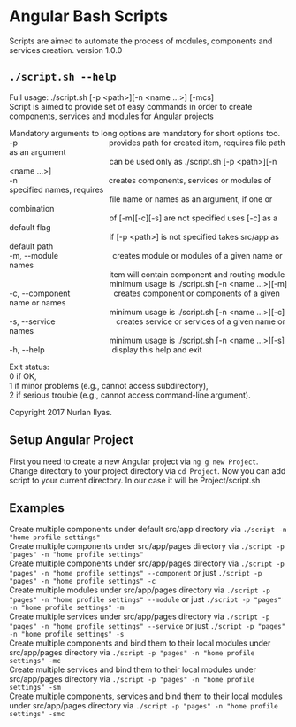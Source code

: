 # Angular Bash Scripts

Scripts are aimed to automate the process of modules, components and services creation. version 1.0.0

## `./script.sh --help`
Full usage: ./script.sh [-p \<path>\][-n \<name ...>\] [-mcs\]  
Script is aimed to provide set of easy commands in order to create components,
services and modules for Angular projects 

Mandatory arguments to long options are mandatory for short options too.  
  -p
  &nbsp;&nbsp;&nbsp;&nbsp;&nbsp;&nbsp;&nbsp;&nbsp;&nbsp;&nbsp;&nbsp;&nbsp;&nbsp;&nbsp;&nbsp;&nbsp;&nbsp;&nbsp;&nbsp;&nbsp;&nbsp;&nbsp;&nbsp;&nbsp;&nbsp;&nbsp;&nbsp;&nbsp;&nbsp;&nbsp;&nbsp;&nbsp;&nbsp;&nbsp;&nbsp;&nbsp;&nbsp;&nbsp;&nbsp;&nbsp;
  provides path for created item, requires file path as an argument   
  &nbsp;&nbsp;&nbsp;&nbsp;&nbsp;&nbsp;&nbsp;&nbsp;&nbsp;&nbsp;&nbsp;&nbsp;&nbsp;&nbsp;&nbsp;&nbsp;&nbsp;&nbsp;&nbsp;&nbsp;&nbsp;&nbsp;&nbsp;&nbsp;&nbsp;&nbsp;&nbsp;&nbsp;&nbsp;&nbsp;&nbsp;&nbsp;&nbsp;&nbsp;&nbsp;&nbsp;&nbsp;&nbsp;&nbsp;&nbsp;&nbsp;&nbsp;&nbsp;&nbsp;&nbsp;
  can be used only as ./script.sh [-p \<path>\][-n \<name ...>\]    
  -n
  &nbsp;&nbsp;&nbsp;&nbsp;&nbsp;&nbsp;&nbsp;&nbsp;&nbsp;&nbsp;&nbsp;&nbsp;&nbsp;&nbsp;&nbsp;&nbsp;&nbsp;&nbsp;&nbsp;&nbsp;&nbsp;&nbsp;&nbsp;&nbsp;&nbsp;&nbsp;&nbsp;&nbsp;&nbsp;&nbsp;&nbsp;&nbsp;&nbsp;&nbsp;&nbsp;&nbsp;&nbsp;&nbsp;&nbsp;&nbsp;
  creates components, services or modules of specified names, requires    
                             &nbsp;&nbsp;&nbsp;&nbsp;&nbsp;&nbsp;&nbsp;&nbsp;&nbsp;&nbsp;&nbsp;&nbsp;&nbsp;&nbsp;&nbsp;&nbsp;&nbsp;&nbsp;&nbsp;&nbsp;&nbsp;&nbsp;&nbsp;&nbsp;&nbsp;&nbsp;&nbsp;&nbsp;&nbsp;&nbsp;&nbsp;&nbsp;&nbsp;&nbsp;&nbsp;&nbsp;&nbsp;&nbsp;&nbsp;&nbsp;&nbsp;&nbsp;&nbsp;&nbsp;&nbsp;
                             file name or names as an argument, if one or combination    
                             &nbsp;&nbsp;&nbsp;&nbsp;&nbsp;&nbsp;&nbsp;&nbsp;&nbsp;&nbsp;&nbsp;&nbsp;&nbsp;&nbsp;&nbsp;&nbsp;&nbsp;&nbsp;&nbsp;&nbsp;&nbsp;&nbsp;&nbsp;&nbsp;&nbsp;&nbsp;&nbsp;&nbsp;&nbsp;&nbsp;&nbsp;&nbsp;&nbsp;&nbsp;&nbsp;&nbsp;&nbsp;&nbsp;&nbsp;&nbsp;&nbsp;&nbsp;&nbsp;&nbsp;&nbsp;
                             of [-m\][-c\][-s\] are not specified uses [-c\] as a default flag      
                             &nbsp;&nbsp;&nbsp;&nbsp;&nbsp;&nbsp;&nbsp;&nbsp;&nbsp;&nbsp;&nbsp;&nbsp;&nbsp;&nbsp;&nbsp;&nbsp;&nbsp;&nbsp;&nbsp;&nbsp;&nbsp;&nbsp;&nbsp;&nbsp;&nbsp;&nbsp;&nbsp;&nbsp;&nbsp;&nbsp;&nbsp;&nbsp;&nbsp;&nbsp;&nbsp;&nbsp;&nbsp;&nbsp;&nbsp;&nbsp;&nbsp;&nbsp;&nbsp;&nbsp;&nbsp;
                             if [-p \<path>\] is not specified takes src/app as default path        
  -m, --module
  &nbsp;&nbsp;&nbsp;&nbsp;&nbsp;&nbsp;&nbsp;&nbsp;&nbsp;&nbsp;&nbsp;&nbsp;&nbsp;&nbsp;&nbsp;&nbsp;&nbsp;&nbsp;&nbsp;&nbsp;&nbsp;&nbsp;&nbsp;
  creates module or modules of a given name or names    
                             &nbsp;&nbsp;&nbsp;&nbsp;&nbsp;&nbsp;&nbsp;&nbsp;&nbsp;&nbsp;&nbsp;&nbsp;&nbsp;&nbsp;&nbsp;&nbsp;&nbsp;&nbsp;&nbsp;&nbsp;&nbsp;&nbsp;&nbsp;&nbsp;&nbsp;&nbsp;&nbsp;&nbsp;&nbsp;&nbsp;&nbsp;&nbsp;&nbsp;&nbsp;&nbsp;&nbsp;&nbsp;&nbsp;&nbsp;&nbsp;&nbsp;&nbsp;&nbsp;&nbsp;&nbsp;
                             item will contain component and routing module   
                             &nbsp;&nbsp;&nbsp;&nbsp;&nbsp;&nbsp;&nbsp;&nbsp;&nbsp;&nbsp;&nbsp;&nbsp;&nbsp;&nbsp;&nbsp;&nbsp;&nbsp;&nbsp;&nbsp;&nbsp;&nbsp;&nbsp;&nbsp;&nbsp;&nbsp;&nbsp;&nbsp;&nbsp;&nbsp;&nbsp;&nbsp;&nbsp;&nbsp;&nbsp;&nbsp;&nbsp;&nbsp;&nbsp;&nbsp;&nbsp;&nbsp;&nbsp;&nbsp;&nbsp;&nbsp;
                             minimum usage is ./script.sh [-n \<name ...>\][-m\]   
  -c, --component
  &nbsp;&nbsp;&nbsp;&nbsp;&nbsp;&nbsp;&nbsp;&nbsp;&nbsp;&nbsp;&nbsp;&nbsp;&nbsp;&nbsp;&nbsp;&nbsp;&nbsp;&nbsp;
  creates component or components of a given name or names   
  &nbsp;&nbsp;&nbsp;&nbsp;&nbsp;&nbsp;&nbsp;&nbsp;&nbsp;&nbsp;&nbsp;&nbsp;&nbsp;&nbsp;&nbsp;&nbsp;&nbsp;&nbsp;&nbsp;&nbsp;&nbsp;&nbsp;&nbsp;&nbsp;&nbsp;&nbsp;&nbsp;&nbsp;&nbsp;&nbsp;&nbsp;&nbsp;&nbsp;&nbsp;&nbsp;&nbsp;&nbsp;&nbsp;&nbsp;&nbsp;&nbsp;&nbsp;&nbsp;&nbsp;&nbsp;
  minimum usage is ./script.sh [-n \<name ...>\][-c\]   
  -s, --service
  &nbsp;&nbsp;&nbsp;&nbsp;&nbsp;&nbsp;&nbsp;&nbsp;&nbsp;&nbsp;&nbsp;&nbsp;&nbsp;&nbsp;&nbsp;&nbsp;&nbsp;&nbsp;&nbsp;&nbsp;&nbsp;&nbsp;&nbsp;&nbsp;&nbsp;&nbsp;
  creates service or services of a given name or names      
                             &nbsp;&nbsp;&nbsp;&nbsp;&nbsp;&nbsp;&nbsp;&nbsp;&nbsp;&nbsp;&nbsp;&nbsp;&nbsp;&nbsp;&nbsp;&nbsp;&nbsp;&nbsp;&nbsp;&nbsp;&nbsp;&nbsp;&nbsp;&nbsp;&nbsp;&nbsp;&nbsp;&nbsp;&nbsp;&nbsp;&nbsp;&nbsp;&nbsp;&nbsp;&nbsp;&nbsp;&nbsp;&nbsp;&nbsp;&nbsp;&nbsp;&nbsp;&nbsp;&nbsp;&nbsp;
                             minimum usage is ./script.sh [-n \<name ...>\][-s\]   
  -h, --help
  &nbsp;&nbsp;&nbsp;&nbsp;&nbsp;&nbsp;&nbsp;&nbsp;&nbsp;&nbsp;&nbsp;&nbsp;&nbsp;&nbsp;&nbsp;&nbsp;&nbsp;&nbsp;&nbsp;&nbsp;&nbsp;&nbsp;&nbsp;&nbsp;&nbsp;&nbsp;&nbsp;&nbsp;&nbsp;
  display this help and exit    
    
Exit status:  
 0  if OK,  
 1  if minor problems (e.g., cannot access subdirectory),  
 2  if serious trouble (e.g., cannot access command-line argument).   
 
 Copyright 2017 Nurlan Ilyas.
 
## Setup Angular Project

First you need to create a new Angular project via `ng g new Project`. Change directory to your project directory via `cd Project`.
Now you can add script to your current directory. In our case it will be Project/script.sh

## Examples

Create multiple components under default src/app directory via `./script -n "home profile settings"`   
Create multiple components under src/app/pages directory via `./script -p "pages" -n "home profile settings"`   
Create multiple components under src/app/pages directory via `./script -p "pages" -n "home profile settings" --component` or just `./script -p "pages" -n "home profile settings" -c`   
Create multiple modules under src/app/pages directory via `./script -p "pages" -n "home profile settings" --module` or just `./script -p "pages" -n "home profile settings" -m`   
Create multiple services under src/app/pages directory via `./script -p "pages" -n "home profile settings" --service` or just `./script -p "pages" -n "home profile settings" -s`   
Create multiple components and bind them to their local modules under src/app/pages directory via `./script -p "pages" -n "home profile settings" -mc`   
Create multiple services and bind them to their local modules under src/app/pages directory via `./script -p "pages" -n "home profile settings" -sm`   
Create multiple components, services and bind them to their local modules under src/app/pages directory via `./script -p "pages" -n "home profile settings" -smc`   












